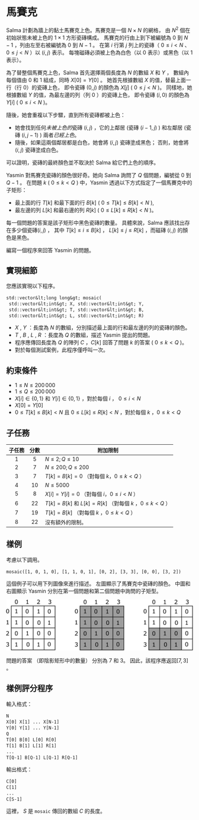 # 馬賽克

Salma 計劃為牆上的黏土馬賽克上色。馬賽克是一個 $N \times N$ 的網格，
 由 $N^2$ 個在初始狀態未被上色的 $1 \times 1$ 方形瓷磚構成。
馬賽克的行由上到下被編號為 $0$ 到 $N-1$ ，列由左至右被編號為 $0$ 到 $N-1$ 。
在第 $i$ 行第 $j$ 列上的瓷磚（ $0 \leq i < N$ 、 $0 \leq j < N$ ）以 $(i,j)$ 表示。
每塊磁磚必須被上色為白色（以 $0$ 表示）或黑色（以 $1$ 表示）。

為了替整個馬賽克上色，Salma 首先選擇兩個長度為 $N$ 的數組 $X$ 和 $Y$ ，
 數組內每個值由 $0$ 和 $1$ 組成，同時 $X[0] = Y[0]$ 。
她首先根據數組 $X$ 的值，替最上面一行（行 $0$）的瓷磚上色，
即令瓷磚 $(0,j)$ 的顏色為 $X[j]$ ( $0 \leq j < N$ )。
同樣地，她根據數組 $Y$ 的值，為最左邊的列（列 $0$ ）的瓷磚上色，
 即令瓷磚 $(i,0)$ 的顏色為 $Y[i]$ ( $0 \leq i < N$ )。

隨後，她會重複以下步驟，直到所有瓷磚都被上色：
* 她會找到任何*未被上色的*瓷磚 $(i,j)$ ，它的上鄰居 (瓷磚 $(i-1, j)$ ) 和左鄰居 (瓷磚 $(i, j-1)$ )
 兩者*已經上色*。
* 隨後，如果這兩個鄰居都是白色，她會將 $(i,j)$ 瓷磚塗成黑色；
 否則，她會將 $(i, j)$ 瓷磚塗成白色。

可以證明，瓷磚的最終顏色並不取決於 Salma 給它們上色的順序。
 
Yasmin 對馬賽克瓷磚的顏色很好奇。她向 Salma 詢問了 $Q$ 個問題，編號從 $0$ 到 $Q-1$ 。
在問題 $k$ ( $0 \leq k < Q$ ) 中，Yasmin 透過以下方式指定了一個馬賽克中的子矩形：
* 最上面的行 $T[k]$ 和最下面的行 $B[k]$ ( $0 \leq T[k] \leq B[k] < N$ ),
* 最左邊的列 $L[k]$ 和最右邊的列 $R[k]$ ( $0 \leq L[k] \leq R[k] < N$ )。

每一個問題的答案是該子矩形中黑色瓷磚的數量。 具體來說，Salma 應該找出存在多少個瓷磚$(i, j)$ ， 其中 $T[k] \leq i \leq B[k]$ ， $L[k] \leq j \leq R[k]$ ，而磁磚 $(i,j)$ 的顏色是黑色。

編寫一個程序來回答 Yasmin 的問題。

## 實現細節

您應該實現以下程序。

```
std::vector&lt;long long&gt; mosaic(
 std::vector&lt;int&gt; X, std::vector&lt;int&gt; Y,
 std::vector&lt;int&gt; T, std::vector&lt;int&gt; B,
 std::vector&lt;int&gt; L, std::vector&lt;int&gt; R)
```

* $X$ , $Y$ ：長度為 $N$ 的數組，分別描述最上面的行和最左邊的列的瓷磚的顏色。
* $T$ , $B$ , $L$ , $R$ ：長度為 $Q$ 的數組，描述 Yasmin 提出的問題。
* 程序應傳回長度為 $Q$ 的陣列 $C$  ，$C[k]$ 回答了問題 $k$ 的答案 ( $0 \leq k < Q$ )。
* 對於每個測試案例，此程序僅呼叫一次。

## 約束條件

* $1 \leq N \leq 200\,000$
* $1 \leq Q \leq 200\,000$
* $X[i] \in \{0, 1\}$ 和 $Y[i] \in \{0, 1\}$
 ，對於每個 $i$ ， $0 \leq i < N$
* $X[0] = Y[0]$
* $0 \leq T[k] \leq B[k] < N$ 且 $0 \leq L[k] \leq R[k] < N$
 ，對於每個 $k$ ，$0 \leq k < Q$

## 子任務

|子任務 |分數 |附加限制 |
| :-----: | :----: | ---------------------- |
| 1 | $5$ | $N \leq 2; Q \leq 10$
| 2 | $7$ | $N \leq 200; Q \leq 200$
| 3 | $7$ | $T[k] = B[k] = 0$ （對每個 $k$，$0 \leq k < Q$ ）
| 4 | $10$ | $N \leq 5000$
| 5 | $8$ | $X[i] = Y[i] = 0$ （對每個 $i$，$0 \leq i < N$ ）
| 6 | $22$ | $T[k] = B[k]$ 和 $L[k] = R[k]$ （對每個 $k$ ，$0 \leq k < Q$ ）
| 7 | $19$ | $T[k] = B[k]$ （對每個 $k$ ，$0 \leq k < Q$ ）
| 8 | $22$ |沒有額外的限制。

## 樣例

考慮以下調用。

```
mosaic([1, 0, 1, 0], [1, 1, 0, 1], [0, 2], [3, 3], [0, 0], [3, 2])
```

這個例子可以用下列圖像來進行描述。
左圖顯示了馬賽克中瓷磚的顏色。
中圖和右圖顯示 Yasmin 分別在第一個問題和第二個問題中詢問的子矩型。

![](example.png "550")

問題的答案
 （即陰影矩形中的數量）
 分別為 7 和 3。
因此，該程序應返回$[7, 3]$ 。

## 樣例評分程序

輸入格式：

```
N
X[0] X[1] ... X[N-1]
Y[0] Y[1] ... Y[N-1]
Q
T[0] B[0] L[0] R[0]
T[1] B[1] L[1] R[1]
...
T[Q-1] B[Q-1] L[Q-1] R[Q-1]
```

輸出格式：

```
C[0]
C[1]
...
C[S-1]
```

這裡， $S$ 是 `mosaic` 傳回的數組 $C$ 的長度。